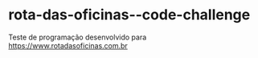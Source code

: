 # rota-das-oficinas--code-challenge
Teste de programação desenvolvido para https://www.rotadasoficinas.com.br
